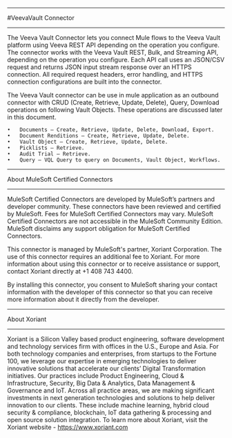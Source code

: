 **************************
#VeevaVault Connector
**************************

The Veeva Vault Connector lets you connect Mule flows to the Veeva Vault platform using Veeva REST API depending on the operation you configure. 
The connector works with the Veeva Vault REST, Bulk, and Streaming API, depending on the operation you configure. Each API call uses an JSON/CSV request and returns JSON input stream response over an HTTPS connection. All required request headers, error handling, and HTTPS connection configurations are built into the connector.

The Veeva Vault connector can be use in mule application as an outbound connector with CRUD (Create, Retrieve, Update, Delete), Query, Download operations on following Vault Objects. These operations are discussed later in this document.

	•	Documents – Create, Retrieve, Update, Delete, Download, Export.
	•	Document Renditions – Create, Retrieve, Update, Delete.
	•	Vault Object – Create, Retrieve, Update, Delete.
	•	Picklists – Retrieve.
	•	Audit Trial – Retrieve.  
	•	Query – VQL Query to query on Documents, Vault Object, Workflows.

*************************************
About MuleSoft Certified Connectors
*************************************
MuleSoft Certified Connectors are developed by MuleSoft’s partners and developer community. These connectors have been reviewed and certified by MuleSoft. Fees for MuleSoft Certified Connectors may vary. MuleSoft Certified Connectors are not accessible in the MuleSoft Community Edition. MuleSoft disclaims any support obligation for MuleSoft Certified Connectors.

This connector is managed by MuleSoft's partner, Xoriant Corporation. The use of this connector requires an additional fee to Xoriant. For more information about using this connector or to receive assistance or support, contact Xoriant directly at +1 408 743 4400.

By installing this connector, you consent to MuleSoft sharing your contact information with the developer of this connector so that you can receive more information about it directly from the developer.

***************
About Xoriant
***************
Xoriant is a Silicon Valley based product engineering, software development and technology services firm with offices in the U.S., Europe and Asia. For both technology companies and enterprises, from startups to the Fortune 100, we leverage our expertise in emerging technologies to deliver innovative solutions that accelerate our clients’ Digital Transformation initiatives. Our practices include Product Engineering, Cloud & Infrastructure, Security, Big Data & Analytics, Data Management & Governance and IoT. Across all practice areas, we are making significant investments in next generation technologies and solutions to help deliver innovation to our clients. These include machine learning, hybrid cloud security & compliance, blockchain, IoT data gathering & processing and open source solution integration. To learn more about Xoriant, visit the Xoriant website - https://www.xoriant.com
